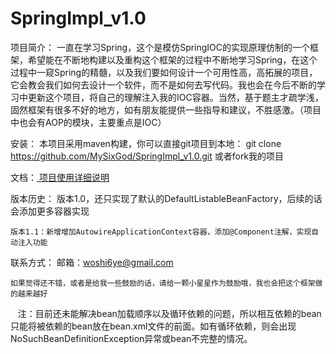 # SpringImpl_v1.0

项目简介：
    一直在学习Spring，这个是模仿SpringIOC的实现原理仿制的一个框架，希望能在不断地构建以及重构这个框架的过程中不断地学习Spring，在这个过程中一窥Spring的精髓，以及我们要如何设计一个可用性高，高拓展的项目，它会教会我们如何去设计一个软件，而不是如何去写代码。我也会在今后不断的学习中更新这个项目，将自己的理解注入我的IOC容器。当然，基于题主才疏学浅，固然框架有很多不好的地方，如有朋友能提供一些指导和建议，不胜感激。（项目中也会有AOP的模块，主要重点是IOC）


安装：
    本项目采用maven构建，你可以直接git项目到本地：
    git clone https://github.com/MySixGod/SpringImpl_v1.0.git
    或者fork我的项目


文档：<a href="https://github.com/MySixGod/SpringImpl_v1.0/wiki/%E9%A1%B9%E7%9B%AE%E7%9A%84%E8%AF%A6%E7%BB%86%E4%BD%BF%E7%94%A8%E8%AF%B4%E6%98%8E">
项目使用详细说明</a>

版本历史：
    版本1.0，还只实现了默认的DefaultListableBeanFactory，后续的话会添加更多容器实现
    
    版本1.1：新增增加AutowireApplicationContext容器，添加@Component注解，实现自动注入功能



联系方式：
    邮箱：woshi6ye@gmail.com



    如果觉得还不错，或者是给我一些鼓励的话，请给一颗小星星作为鼓励哦，我也会把这个框架做的越来越好
    
    注：目前还未能解决bean加载顺序以及循环依赖的问题，所以相互依赖的bean只能将被依赖的bean放在bean.xml文件的前面。如有循环依赖，则会出现
    NoSuchBeanDefinitionException异常或bean不完整的情况。
